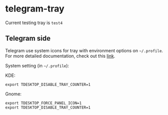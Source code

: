 # telegram-tray

Current testing tray is `test4`

## Telegram side

Telegram use system icons for tray with environment options on `~/.profile`. For more detailed documentation, check out this [link](https://github.com/telegramdesktop/tdesktop/wiki/Environment-variables).

System setting (in `~/.profile`):

KDE:

```shell
export TDESKTOP_DISABLE_TRAY_COUNTER=1
```

Gnome:

```shell
export TDESKTOP_FORCE_PANEL_ICON=1
export TDESKTOP_DISABLE_TRAY_COUNTER=1
```

